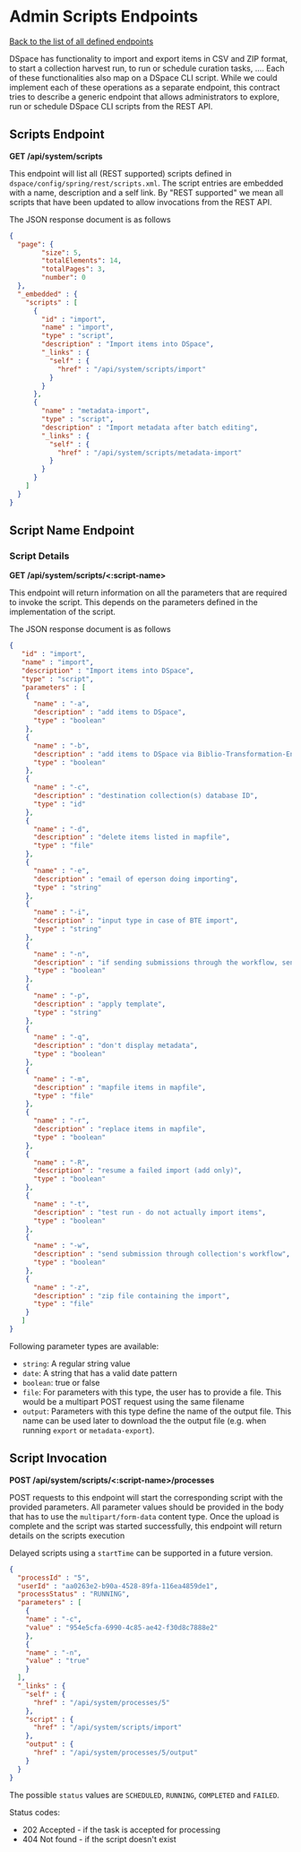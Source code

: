 # Admin Scripts Endpoints
[Back to the list of all defined endpoints](endpoints.md)

DSpace has functionality to import and export items in CSV and ZIP format, to start a collection harvest run, to run or schedule curation tasks, …. Each of these functionalities also map on a DSpace CLI script. While we could implement each of these operations as a separate endpoint, this contract tries to describe a generic endpoint that allows administrators to explore, run or schedule DSpace CLI scripts from the REST API.

## Scripts Endpoint
**GET /api/system/scripts**

This endpoint will list all (REST supported) scripts defined in `dspace/config/spring/rest/scripts.xml`. The script entries are embedded with a name, description and a self link. By "REST supported" we mean all scripts that have been updated to allow invocations from the REST API.

The JSON response document is as follows
```json
{
  "page": {
      	"size": 5,
      	"totalElements": 14,
      	"totalPages": 3,
      	"number": 0
  },
  "_embedded" : {
    "scripts" : [
      {
        "id" : "import",
        "name" : "import",
        "type" : "script",
        "description" : "Import items into DSpace",
        "_links" : {
          "self" : {
            "href" : "/api/system/scripts/import"
          }
        }
      },
      {
        "name" : "metadata-import",
        "type" : "script",
        "description" : "Import metadata after batch editing",
        "_links" : {
          "self" : {
            "href" : "/api/system/scripts/metadata-import"
          }
        }
      }
    ]
  }
}
```

## Script Name Endpoint

### Script Details
**GET /api/system/scripts/<:script-name>**

This endpoint will return information on all the parameters that are required to invoke the script. This depends on the parameters defined in the implementation of the script.

The JSON response document is as follows
```json
{
   "id" : "import",
   "name" : "import",
   "description" : "Import items into DSpace",
   "type" : "script",
   "parameters" : [
    {
      "name" : "-a",
      "description" : "add items to DSpace",
      "type" : "boolean"
    },
    {
      "name" : "-b",
      "description" : "add items to DSpace via Biblio-Transformation-Engine (BTE)",
      "type" : "boolean"
    },
    {
      "name" : "-c",
      "description" : "destination collection(s) database ID",
      "type" : "id"
    },
    {
      "name" : "-d",
      "description" : "delete items listed in mapfile",
      "type" : "file"
    },
    {
      "name" : "-e",
      "description" : "email of eperson doing importing",
      "type" : "string"
    },
    {
      "name" : "-i",
      "description" : "input type in case of BTE import",
      "type" : "string"
    },
    {
      "name" : "-n",
      "description" : "if sending submissions through the workflow, send notification emails",
      "type" : "boolean"
    },
    {
      "name" : "-p",
      "description" : "apply template",
      "type" : "string"
    },
    {
      "name" : "-q",
      "description" : "don't display metadata",
      "type" : "boolean"
    },
    {
      "name" : "-m",
      "description" : "mapfile items in mapfile",
      "type" : "file"
    },
    {
      "name" : "-r",
      "description" : "replace items in mapfile",
      "type" : "boolean"
    },
    {
      "name" : "-R",
      "description" : "resume a failed import (add only)",
      "type" : "boolean"
    },
    {
      "name" : "-t",
      "description" : "test run - do not actually import items",
      "type" : "boolean"
    },
    {
      "name" : "-w",
      "description" : "send submission through collection's workflow",
      "type" : "boolean"
    },
    {
      "name" : "-z",
      "description" : "zip file containing the import",
      "type" : "file"
    }
   ]
}
```

Following parameter types are available:
* `string`: A regular string value
* `date`: A string that has a valid date pattern
* `boolean`: true or false
* `file`: For parameters with this type, the user has to provide a file. This would be a multipart POST request using the same filename
* `output`: Parameters with this type define the name of the output file. This name can be used later to download the the output file (e.g. when running `export` or `metadata-export`).

## Script Invocation
**POST /api/system/scripts/<:script-name>/processes**

POST requests to this endpoint will start the corresponding script with the provided parameters. All parameter values should be provided in the body that has to use the `multipart/form-data` content type. Once the upload is complete and the script was started successfully, this endpoint will return details on the scripts execution

Delayed scripts using a  `startTime` can be supported in a future version.

```json
{
  "processId" : "5",
  "userId" : "aa0263e2-b90a-4528-89fa-116ea4859de1",
  "processStatus" : "RUNNING",
  "parameters" : [
    {
    "name" : "-c",
    "value" : "954e5cfa-6990-4c85-ae42-f30d8c7888e2"
    },
    {
    "name" : "-n",
    "value" : "true"
    }
  ],
  "_links" : {
    "self" : {
      "href" : "/api/system/processes/5"
    },
    "script" : {
      "href" : "/api/system/scripts/import"
    },
    "output" : {
      "href" : "/api/system/processes/5/output"
    }
  }
}
```

The possible `status` values are `SCHEDULED`, `RUNNING`, `COMPLETED` and `FAILED`.

Status codes:
* 202 Accepted - if the task is accepted for processing
* 404 Not found - if the script doesn't exist
